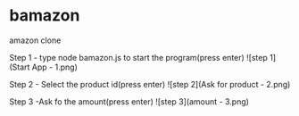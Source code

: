 # bamazon
amazon clone 

Step 1 - type node bamazon.js to start the program(press enter)
![step 1](Start App - 1.png)


Step 2 - Select the product id(press enter)
![step 2](Ask for product - 2.png)

Step 3 -Ask fo the amount(press enter)
![step 3](amount - 3.png)
